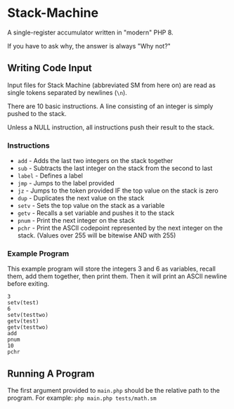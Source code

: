 # Stack-Machine
A single-register accumulator written in "modern" PHP 8.

If you have to ask why, the answer is always "Why not?"

## Writing Code Input
Input files for Stack Machine (abbreviated SM from here on) are read
as single tokens separated by newlines (`\n`).

There are 10 basic instructions. A line consisting of an integer is simply pushed to the stack.

Unless a NULL instruction, all instructions push their result to the stack.

### Instructions
- `add` - Adds the last two integers on the stack together
- `sub` - Subtracts the last integer on the stack from the second to last
- `label` - Defines a label
- `jmp` - Jumps to the label provided
- `jz` - Jumps to the token provided IF the top value on the stack is zero
- `dup` - Duplicates the next value on the stack
- `setv` - Sets the top value on the stack as a variable
- `getv` - Recalls a set variable and pushes it to the stack
- `pnum` - Print the next integer on the stack
- `pchr` - Print the ASCII codepoint represented by the next integer on the stack. (Values over 255 will be bitewise AND with 255)

### Example Program
This example program will store the integers 3 and 6 as variables, recall
them, add them together, then print them. Then it will print an ASCII 
newline before exiting.
```
3
setv(test)
6
setv(testtwo)
getv(test)
getv(testtwo)
add
pnum
10
pchr
```

## Running A Program
The first argument provided to `main.php` should be the relative path
to the program. For example:
`php main.php tests/math.sm`